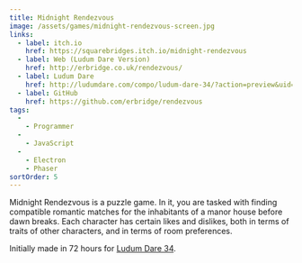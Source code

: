 ```yaml
---
title: Midnight Rendezvous
image: /assets/games/midnight-rendezvous-screen.jpg
links:
  - label: itch.io
    href: https://squarebridges.itch.io/midnight-rendezvous
  - label: Web (Ludum Dare Version)
    href: http://erbridge.co.uk/rendezvous/
  - label: Ludum Dare
    href: http://ludumdare.com/compo/ludum-dare-34/?action=preview&uid=66208
  - label: GitHub
    href: https://github.com/erbridge/rendezvous
tags:
  -
    - Programmer
  -
    - JavaScript
  -
    - Electron
    - Phaser
sortOrder: 5
---
```


Midnight Rendezvous is a puzzle game. In it, you are tasked with finding
compatible romantic matches for the inhabitants of a manor house before dawn
breaks. Each character has certain likes and dislikes, both in terms of traits
of other characters, and in terms of room preferences.

Initially made in 72 hours for
[Ludum Dare 34](http://ludumdare.com/compo/ludum-dare-34/?action=preview&uid=66208).
